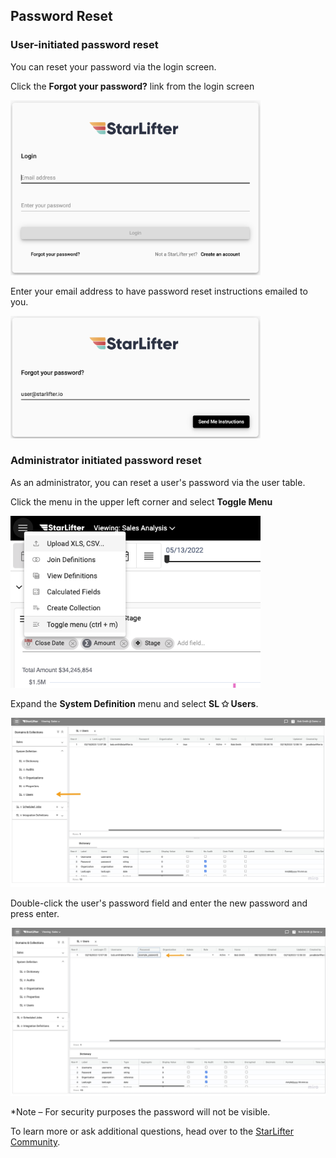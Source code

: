 ## Password Reset

### User-initiated password reset

You can reset your password via the login screen. 

Click the **Forgot your password?** link from the login screen

<img src="../assets/password_reset_01.png"  style="width:400px" class="border"></img> 

Enter your email address to have password reset instructions emailed to you. 

<img src="../assets/password_reset_02.png"  style="width:400px" class="border"></img> 


### Administrator initiated password reset
As an administrator, you can reset a user's password via the user table.

Click the menu in the upper left corner and select **Toggle Menu**

<img src="../assets/toggle_menu_matt.png"  style="width:400px" class="border"></img> 


Expand the **System Definition** menu and select **SL ✩ Users**.

<img src="../assets/password_reset_04.jpg"  style="width:800px" class="border"></img> 

Double-click the user's password field and enter the new password and press enter.

<img src="../assets/password_reset_05.jpg"  style="width:800px" class="border"></img> 

*Note – For security purposes the password will not be visible.



To learn more or ask additional questions, head over to the [StarLifter Community](https://community.starlifter.io).
